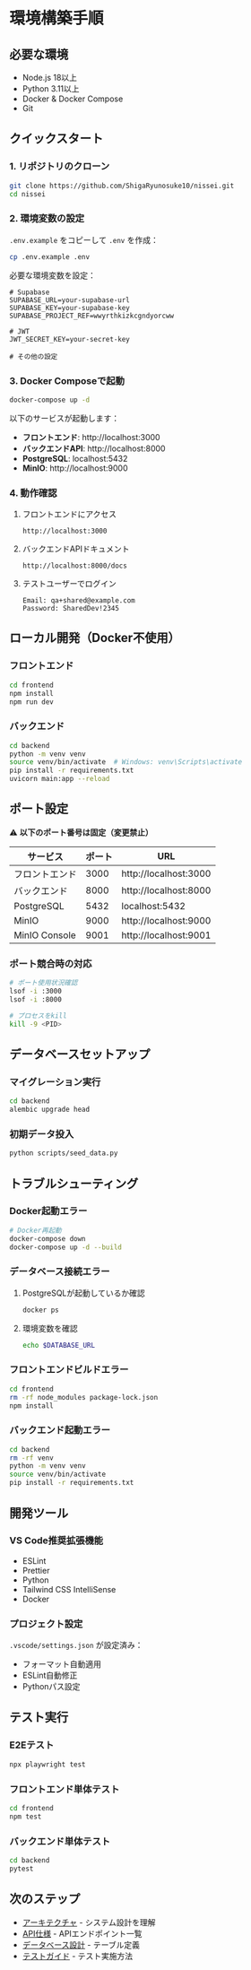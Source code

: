 # 環境構築手順

## 必要な環境

- Node.js 18以上
- Python 3.11以上
- Docker & Docker Compose
- Git

## クイックスタート

### 1. リポジトリのクローン

```bash
git clone https://github.com/ShigaRyunosuke10/nissei.git
cd nissei
```

### 2. 環境変数の設定

`.env.example` をコピーして `.env` を作成：

```bash
cp .env.example .env
```

必要な環境変数を設定：

```env
# Supabase
SUPABASE_URL=your-supabase-url
SUPABASE_KEY=your-supabase-key
SUPABASE_PROJECT_REF=wwyrthkizkcgndyorcww

# JWT
JWT_SECRET_KEY=your-secret-key

# その他の設定
```

### 3. Docker Composeで起動

```bash
docker-compose up -d
```

以下のサービスが起動します：
- **フロントエンド**: http://localhost:3000
- **バックエンドAPI**: http://localhost:8000
- **PostgreSQL**: localhost:5432
- **MinIO**: http://localhost:9000

### 4. 動作確認

1. フロントエンドにアクセス
   ```
   http://localhost:3000
   ```

2. バックエンドAPIドキュメント
   ```
   http://localhost:8000/docs
   ```

3. テストユーザーでログイン
   ```
   Email: qa+shared@example.com
   Password: SharedDev!2345
   ```

## ローカル開発（Docker不使用）

### フロントエンド

```bash
cd frontend
npm install
npm run dev
```

### バックエンド

```bash
cd backend
python -m venv venv
source venv/bin/activate  # Windows: venv\Scripts\activate
pip install -r requirements.txt
uvicorn main:app --reload
```

## ポート設定

⚠️ **以下のポート番号は固定（変更禁止）**

| サービス | ポート | URL |
|---------|--------|-----|
| フロントエンド | 3000 | http://localhost:3000 |
| バックエンド | 8000 | http://localhost:8000 |
| PostgreSQL | 5432 | localhost:5432 |
| MinIO | 9000 | http://localhost:9000 |
| MinIO Console | 9001 | http://localhost:9001 |

### ポート競合時の対応

```bash
# ポート使用状況確認
lsof -i :3000
lsof -i :8000

# プロセスをkill
kill -9 <PID>
```

## データベースセットアップ

### マイグレーション実行

```bash
cd backend
alembic upgrade head
```

### 初期データ投入

```bash
python scripts/seed_data.py
```

## トラブルシューティング

### Docker起動エラー

```bash
# Docker再起動
docker-compose down
docker-compose up -d --build
```

### データベース接続エラー

1. PostgreSQLが起動しているか確認
   ```bash
   docker ps
   ```

2. 環境変数を確認
   ```bash
   echo $DATABASE_URL
   ```

### フロントエンドビルドエラー

```bash
cd frontend
rm -rf node_modules package-lock.json
npm install
```

### バックエンド起動エラー

```bash
cd backend
rm -rf venv
python -m venv venv
source venv/bin/activate
pip install -r requirements.txt
```

## 開発ツール

### VS Code推奨拡張機能

- ESLint
- Prettier
- Python
- Tailwind CSS IntelliSense
- Docker

### プロジェクト設定

`.vscode/settings.json` が設定済み：
- フォーマット自動適用
- ESLint自動修正
- Pythonパス設定

## テスト実行

### E2Eテスト

```bash
npx playwright test
```

### フロントエンド単体テスト

```bash
cd frontend
npm test
```

### バックエンド単体テスト

```bash
cd backend
pytest
```

## 次のステップ

- [アーキテクチャ](./ARCHITECTURE.md) - システム設計を理解
- [API仕様](./API.md) - APIエンドポイント一覧
- [データベース設計](./DATABASE.md) - テーブル定義
- [テストガイド](../ai-rules/TESTING.md) - テスト実施方法
